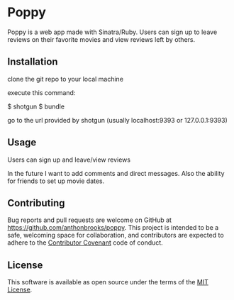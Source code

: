 # Poppy

Poppy is a web app made with Sinatra/Ruby. Users can sign up to leave reviews on their favorite movies and view reviews left by others. 

## Installation

clone the git repo to your local machine 

execute this command: 

  $ shotgun
      $ bundle

  
go to the url provided by shotgun (usually localhost:9393 or 127.0.0.1:9393)

## Usage

Users can sign up and leave/view reviews

In the future I want to add comments and direct messages. Also the ability for friends to set up movie dates.

## Contributing

Bug reports and pull requests are welcome on GitHub at https://github.com/anthonbrooks/poppy. This project is intended to be a safe, welcoming space for collaboration, and contributors are expected to adhere to the [Contributor Covenant](http://contributor-covenant.org) code of conduct.

## License

This software is available as open source under the terms of the [MIT License](https://opensource.org/licenses/MIT).
